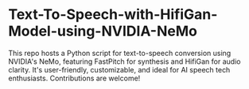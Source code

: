 # Text-To-Speech-with-HifiGan-Model-using-NVIDIA-NeMo
This repo hosts a Python script for text-to-speech conversion using NVIDIA's NeMo, featuring FastPitch for synthesis and HifiGan for audio clarity. It's user-friendly, customizable, and ideal for AI speech tech enthusiasts. Contributions are welcome!
